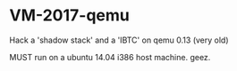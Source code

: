 # VM-2017-qemu
Hack a 'shadow stack' and a 'IBTC' on qemu 0.13 (very old)

MUST run on a ubuntu 14.04 i386 host machine. geez.
